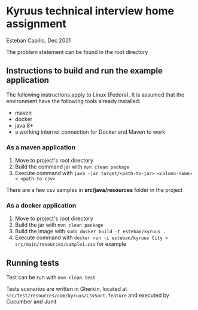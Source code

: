 # Kyruus technical interview home assignment

Esteban Capillo, Dec 2021

The problem statement can be found in the root directory

## Instructions to build and run the example application
The following instructions apply to Linux (Fedora). 
It is assumed that the environment have the following tools already installed:
* maven
* docker
* java 8+
* a working internet connection for Docker and Maven to work

### As a maven application

1. Move to project's root directory
2. Build the command jar with ```mvn clean package```
3. Execute command with ```java -jar target/<path-to-jar> <column-name> < <path-to-csv>```

There are a few csv samples in **src/java/resources** folder in the project

### As a docker application

1. Move to project's root directory
2. Build the jar with ```mvn clean package```
3. Build the image with ```sudo docker build -t esteban/kyruus .```
4. Execute command with ```docker run -i esteban/kyruus City < src/main/resources/sample1.csv``` for example

## Running tests

Test can be run with ```mvn clean test```

Tests scenarios are written in Gherkin, located at ```src/test/resources/com/kyruus/CsvSort.feature``` and executed by Cucumber and Junit